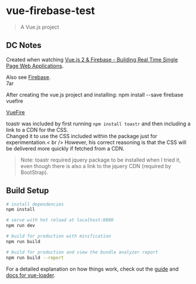 # vue-firebase-test

> A Vue.js project

## DC Notes
Created when watching [Vue.js 2 & Firebase - Building Real Time Single Page Web Applications](https://www.youtube.com/watch?v=we4zuQIXmnw).

Also see [Firebase](https://console.firebase.google.com/).
<br />7ar

After creating the vue.js project and installing:
npm install --save firebase vuefire

[VueFire](https://github.com/vuejs/vuefire)

toastr was included by first running `npm install toastr` and then including a link to a CDN for the CSS.<br />
Changed it to use the CSS included within the package just for experimentation.< br />
However, his correct reasoning is that the CSS will be delivered more quickly if fetched from a CDN.

> Note: toastr required jquery package to be installed when I tried it, even though there is also a link to the jquery CDN (required by BootStrap).

## Build Setup

``` bash
# install dependencies
npm install

# serve with hot reload at localhost:8080
npm run dev

# build for production with minification
npm run build

# build for production and view the bundle analyzer report
npm run build --report
```

For a detailed explanation on how things work, check out the [guide](http://vuejs-templates.github.io/webpack/) and [docs for vue-loader](http://vuejs.github.io/vue-loader).
